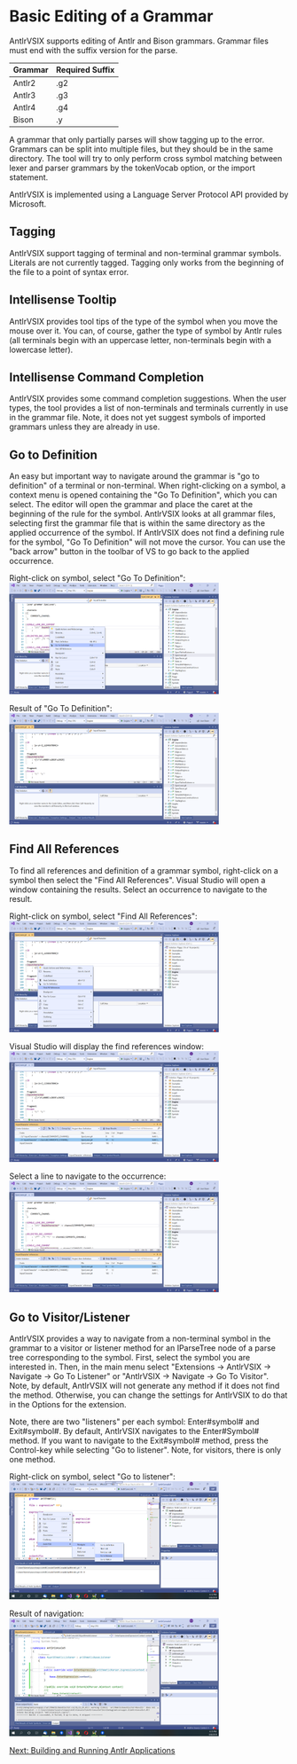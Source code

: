 # Basic Editing of a Grammar

AntlrVSIX supports editing of Antlr and Bison grammars. Grammar files
must end with the suffix version for the parse.

| Grammar | Required Suffix |
| ------- | --------------- |
| Antlr2 | .g2 |
| Antlr3 | .g3 |
| Antlr4 | .g4 |
| Bison | .y |

A grammar that only partially parses will show tagging up to the error.
Grammars can be split into multiple files, but they should be in the same directory.
The tool will try to only perform cross symbol matching between lexer and parser grammars
by the tokenVocab option, or the import statement.

AntlrVSIX is implemented using a Language Server Protocol API provided by Microsoft.

## Tagging

AntlrVSIX support tagging of terminal and non-terminal grammar symbols. Literals are not currently tagged.
Tagging only works from the beginning of the file to a point of syntax error.

## Intellisense Tooltip

AntlrVSIX provides tool tips of the type of the symbol when you move the mouse over
it. You can, of course, gather the type of symbol by Antlr rules (all terminals begin with an uppercase
letter, non-terminals begin with a lowercase letter).

## Intellisense Command Completion

AntlrVSIX provides some command completion suggestions. When the user types, the tool provides
a list of non-terminals and terminals currently in use in the grammar file. Note, it does not
yet suggest symbols of imported grammars unless they are already in use.

## Go to Definition

An easy but important way to navigate around the grammar is "go to definition" of a 
terminal or non-terminal. When right-clicking on a symbol, a context menu is opened
containing the "Go To Definition", which you can select. The editor
will open the grammar and place the caret at the beginning of the rule for the symbol. AntlrVSIX
looks at all grammar files, selecting first the grammar file that is within the same directory
as the applied occurrence of the symbol. If AntlrVSIX does not find a defining rule for the symbol,
"Go To Definition" will not move the cursor.
You can use the "back arrow" button in the toolbar of VS to go back to the applied occurrence.

Right-click on symbol, select "Go To Definition": <br/><img src="pics/2020-03-08 (1).png" width="75%" />

Result of "Go To Definition": <br/><img src="pics/2020-03-08 (2).png" width="75%" />


## Find All References

To find all references and definition of a grammar symbol, right-click on a symbol
then select the "Find All References". Visual Studio will open a window containing the results.
Select an occurrence to navigate to the result.

Right-click on symbol, select "Find All References": <br/><img src="pics/2020-03-08 (3).png" width="75%" />

Visual Studio will display the find references window: <br/><img src="pics/2020-03-08 (4).png" width="75%" />

Select a line to navigate to the occurrence: <br/><img src="pics/2020-03-08 (5).png" width="75%" />


## Go to Visitor/Listener

AntlrVSIX provides a way to navigate from a non-terminal symbol in the grammar to a visitor
or listener method for an IParseTree node of a parse tree corresponding to the symbol.
First, select the symbol you are interested in. Then, in the main menu select "Extensions -> AntlrVSIX
-> Navigate -> Go To Listener" or "AntlrVSIX
-> Navigate -> Go To Visitor". Note, by default, AntlrVSIX will not generate any method if it does not
find the method. Otherwise, you can change the settings for AntlrVSIX to do that in the Options for
the extension.

Note, there are two "listeners" per each symbol: Enter#symbol# and Exit#symbol#. By default,
AntlrVSIX navigates to the Enter#Symbol# method. If you want to navigate to the Exit#symbol# method,
press the Control-key while selecting "Go to listener". Note, for visitors, there is only one method.

Right-click on symbol, select "Go to listener": <br/><img src="pics/2019-08-08-26.png" width="75%" />

Result of navigation: <br/><img src="pics/2019-08-08-30.png" width="75%" />

[Next: Building and Running Antlr Applications](building.md)<br/>
